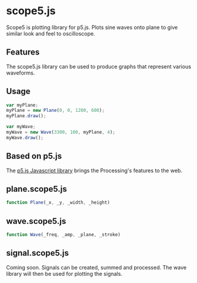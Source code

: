 [p5js]: https://p5js.org/

scope5.js
=========

Scope5 is plotting library for p5.js. Plots sine waves onto plane to give similar look and feel to oscilloscope.

Features
--------

The scope5.js library can be used to produce graphs that represent various waveforms.

Usage
-----

```js
var myPlane;
myPlane = new Plane(0, 0, 1280, 600);
myPlane.draw();
```

```js
var myWave;
myWave = new Wave(3300, 100, myPlane, 4);
myWave.draw();
```


Based on p5.js
----------
The [p5.js Javascript library][p5js]  brings the Processing's features to the web.

plane.scope5.js
---------------
```js
function Plane(_x, _y, _width, _height)
```

wave.scope5.js
--------------
```js
function Wave(_freq, _amp, _plane, _stroke)
```

signal.scope5.js
----------------
Coming soon. Signals can be created, summed and processed. The wave library will then be used for plotting the signals.

